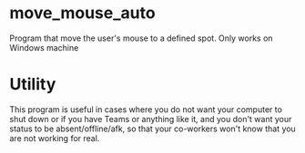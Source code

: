 # move_mouse_auto
Program that move the user's mouse to a defined spot. Only works on Windows machine
# Utility
This program is useful in cases where you do not want your computer to shut down or if you have Teams or anything like it, and you don't want your status to be absent/offline/afk, so that your co-workers won't know that you are not working for real. 

